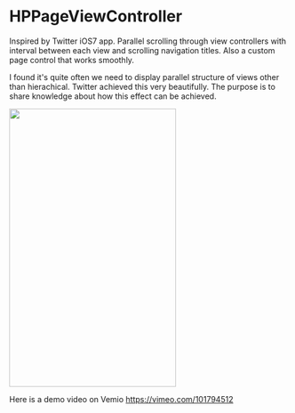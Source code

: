 HPPageViewController
====================

Inspired by Twitter iOS7 app. Parallel scrolling through view controllers with interval between each view and scrolling navigation titles. Also a custom page control that works smoothly.

I found it's quite often we need to display parallel structure of views other than hierachical. Twitter achieved this very beautifully. The purpose is to share knowledge about how this effect can be achieved. 


<img src="https://github.com/lizixroy/HPPageViewController/blob/master/Images/demo.png" width="300" height="500">


Here is a demo video on Vemio 
https://vimeo.com/101794512
